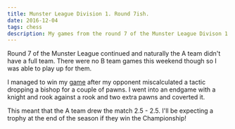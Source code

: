 ```yaml
---
title: Munster League Division 1. Round 7ish.
date: 2016-12-04
tags: chess
description: My games from the round 7 of the Munster League Divison 1 for the 2016-2017 season for the Cork A team.
---
```


Round 7 of the Munster League continued and naturally the A team didn't have a full team. 
There were no B team games this weekend though so I was able to play up for them.

I managed to win my [game](http://www.gerardcondon.com/chess/munster-league-division-1-2016-2017/665-condon-gerard-8.html) after my opponent miscalculated a tactic dropping a bishop for a couple of pawns. 
I went into an endgame with a knight and rook against a rook and two extra pawns and coverted it. 

This meant that the A team drew the match 2.5 - 2.5. 
I'll be expecting a trophy at the end of the season if they win the Championship!